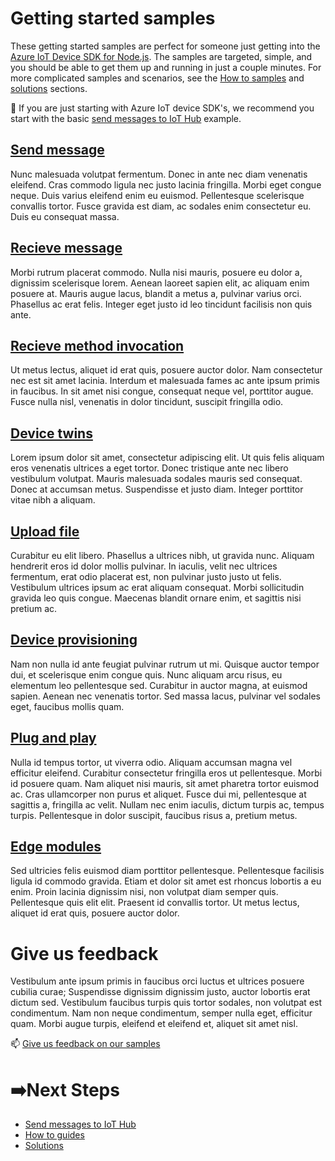 # Getting started samples

These getting started samples are perfect for someone just getting into the [Azure IoT Device SDK for Node.js](https://github.com/Azure/azure-iot-sdk-node). The samples are targeted, simple, and you should be able to get them up and running in just a couple minutes. For more complicated samples and scenarios, see the [How to samples](#) and [solutions](#) sections.

🌟 If you are just starting with Azure IoT device SDK's, we recommend you start with the basic [send messages to IoT Hub](src/send%20messages) example.

## [Send message](src/send%20messages)

Nunc malesuada volutpat fermentum. Donec in ante nec diam venenatis eleifend. Cras commodo ligula nec justo lacinia fringilla. Morbi eget congue neque. Duis varius eleifend enim eu euismod. Pellentesque scelerisque convallis tortor. Fusce gravida est diam, ac sodales enim consectetur eu. Duis eu consequat massa.

## [Recieve message](src/receive%20messages)

Morbi rutrum placerat commodo. Nulla nisi mauris, posuere eu dolor a, dignissim scelerisque lorem. Aenean laoreet sapien elit, ac aliquam enim posuere at. Mauris augue lacus, blandit a metus a, pulvinar varius orci. Phasellus ac erat felis. Integer eget justo id leo tincidunt facilisis non quis ante. 

## [Recieve method invocation](src/receive%20method%20invocation)

Ut metus lectus, aliquet id erat quis, posuere auctor dolor. Nam consectetur nec est sit amet lacinia. Interdum et malesuada fames ac ante ipsum primis in faucibus. In sit amet nisi congue, consequat neque vel, porttitor augue. Fusce nulla nisl, venenatis in dolor tincidunt, suscipit fringilla odio.

## [Device twins](src/device%20twins)

Lorem ipsum dolor sit amet, consectetur adipiscing elit. Ut quis felis aliquam eros venenatis ultrices a eget tortor. Donec tristique ante nec libero vestibulum volutpat. Mauris malesuada sodales mauris sed consequat. Donec at accumsan metus. Suspendisse et justo diam. Integer porttitor vitae nibh a aliquam.

## [Upload file](src/upload%20files)

Curabitur eu elit libero. Phasellus a ultrices nibh, ut gravida nunc. Aliquam hendrerit eros id dolor mollis pulvinar. In iaculis, velit nec ultrices fermentum, erat odio placerat est, non pulvinar justo justo ut felis. Vestibulum ultrices ipsum ac erat aliquam consequat. Morbi sollicitudin gravida leo quis congue. Maecenas blandit ornare enim, et sagittis nisi pretium ac.

## [Device provisioning](src/device%20provisioning)

Nam non nulla id ante feugiat pulvinar rutrum ut mi. Quisque auctor tempor dui, et scelerisque enim congue quis. Nunc aliquam arcu risus, eu elementum leo pellentesque sed. Curabitur in auctor magna, at euismod sapien. Aenean nec venenatis tortor. Sed massa lacus, pulvinar vel sodales eget, faucibus mollis quam.

## [Plug and play](src/plug%20and%20play)

Nulla id tempus tortor, ut viverra odio. Aliquam accumsan magna vel efficitur eleifend. Curabitur consectetur fringilla eros ut pellentesque. Morbi id posuere quam. Nam aliquet nisi mauris, sit amet pharetra tortor euismod ac. Cras ullamcorper non purus et aliquet. Fusce dui mi, pellentesque at sagittis a, fringilla ac velit. Nullam nec enim iaculis, dictum turpis ac, tempus turpis. Pellentesque in dolor suscipit, faucibus risus a, pretium metus.

## [Edge modules](src/edge%20modules)

Sed ultricies felis euismod diam porttitor pellentesque. Pellentesque facilisis ligula id commodo gravida. Etiam et dolor sit amet est rhoncus lobortis a eu enim. Proin lacinia dignissim nisi, non volutpat diam semper quis. Pellentesque quis elit elit. Praesent id convallis tortor. Ut metus lectus, aliquet id erat quis, posuere auctor dolor. 

# Give us feedback

Vestibulum ante ipsum primis in faucibus orci luctus et ultrices posuere cubilia curae; Suspendisse dignissim dignissim justo, auctor lobortis erat dictum sed. Vestibulum faucibus turpis quis tortor sodales, non volutpat est condimentum. Nam non neque condimentum, semper nulla eget, efficitur quam. Morbi augue turpis, eleifend et eleifend et, aliquet sit amet nisl.

📫 [Give us feedback on our samples](https://github.com/danhellem/azure-iot-sdk-node-samples/discussions/11)

# ➡️Next Steps

- [Send messages to IoT Hub](./src/send%20messages)
- [How to guides](src/../../how%20to%20guides)
- [Solutions](src/../../solutions)
